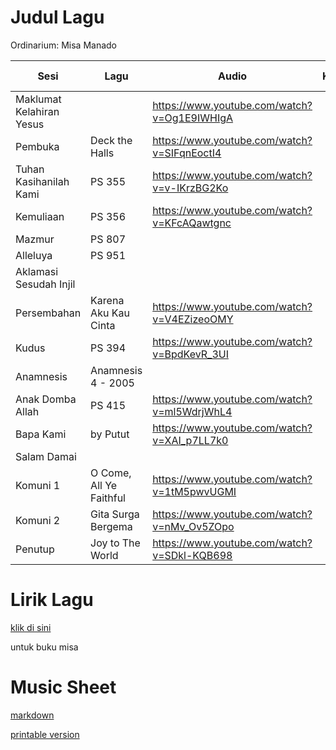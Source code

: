 # Judul Lagu

Ordinarium: Misa Manado

| Sesi                     | Lagu                    | Audio                                       | Key | Recorded Music                                   |
| ------------------------ | ----------------------- | ------------------------------------------- | --- | ------------------------------------------------ |
| Maklumat Kelahiran Yesus |                         | https://www.youtube.com/watch?v=Og1E9IWHIgA |     |                                                  |
| Pembuka                  | Deck the Halls          | https://www.youtube.com/watch?v=SIFqnEoctI4 |     | [1](https://youtu.be/BM2SuS0P6A4?feature=shared) |
| Tuhan Kasihanilah Kami   | PS 355                  | https://www.youtube.com/watch?v=v-IKrzBG2Ko |     | [1](https://www.youtube.com/watch?v=KaPag6aEHKY) |
| Kemuliaan                | PS 356                  | https://www.youtube.com/watch?v=KFcAQawtgnc |     | [1](https://www.youtube.com/watch?v=xnUAkL0Q93s) |
| Mazmur                   | PS 807                  |                                             |     |                                                  |
| Alleluya                 | PS 951                  |                                             |     |                                                  |
| Aklamasi Sesudah Injil   |                         |                                             |     |                                                  |
| Persembahan              | Karena Aku Kau Cinta    | https://www.youtube.com/watch?v=V4EZizeoOMY |     | [1](https://www.youtube.com/watch?v=fwemsrvYjvw) |
| Kudus                    | PS 394                  | https://www.youtube.com/watch?v=BpdKevR_3UI |     | [1](https://www.youtube.com/watch?v=_7ioTuY4l_Y) |
| Anamnesis                | Anamnesis 4 - 2005      |                                             |     |                                                  |
| Anak Domba Allah         | PS 415                  | https://www.youtube.com/watch?v=ml5WdrjWhL4 |     | [1](https://www.youtube.com/watch?v=gdMJ8Tx4LZQ) |
| Bapa Kami                | by Putut                | https://www.youtube.com/watch?v=XAI_p7LL7k0 |     | [1](https://www.youtube.com/watch?v=9kydISavdKE) |
| Salam Damai              |                         |                                             |     |                                                  |
| Komuni 1                 | O Come, All Ye Faithful | https://www.youtube.com/watch?v=1tM5pwvUGMI |     | [1](https://www.youtube.com/watch?v=lJjfX94dh0E) |
| Komuni 2                 | Gita Surga Bergema      | https://www.youtube.com/watch?v=nMv_Ov5ZOpo |     | [1](https://www.youtube.com/watch?v=2KEdZs3vwKE) |
| Penutup                  | Joy to The World        | https://www.youtube.com/watch?v=SDkl-KQB698 |     | [1](https://www.youtube.com/watch?v=MK4P29QLP1A) |

# Lirik Lagu

[klik di sini](./lirik-lagu.md)

untuk buku misa

# Music Sheet

[markdown](./music-sheet.md)

[printable version](./misa-20231225-music-sheet.pdf)
